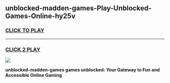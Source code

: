 
## unblocked-madden-games-Play-Unblocked-Games-Online-hy25v
<h3>
<a href="https://premium76.site?title=unblocked-madden-games&ref=25A">CLICK TO PLAY</a></h3>
<hr>

<h3>
<a href="https://premium76.site?title=unblocked-madden-games&ref=25A">CLICK 2 PLAY</a>
  
</h3>

<a href="https://premium76.site?title=unblocked-madden-games&ref=25A"><img src="https://clearcache.store/games.png"></a>


**unblocked-madden-games games unblocked: Your Gateway to Fun and Accessible Online Gaming**
